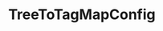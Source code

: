 ---
optionsClassName: TreeToTagMapConfig
optionsClassFullName: MigrationTools._EngineV1.Configuration.FieldMap.TreeToTagMapConfig
configurationSamples:
- name: default
  description: 
  code: >-
    {
      "$type": "TreeToTagMapConfig",
      "WorkItemTypeName": "*",
      "toSkip": 2,
      "timeTravel": 0
    }
  sampleFor: MigrationTools._EngineV1.Configuration.FieldMap.TreeToTagMapConfig
description: Need to clear out those nasty Area tree hierarchies? This creates Tags for each node in the Area Path...
className: TreeToTagMapConfig
typeName: FieldMaps
architecture: v2
options:
- parameterName: timeTravel
  type: Int32
  description: missng XML code comments
  defaultValue: missng XML code comments
- parameterName: toSkip
  type: Int32
  description: missng XML code comments
  defaultValue: missng XML code comments
- parameterName: WorkItemTypeName
  type: String
  description: missng XML code comments
  defaultValue: missng XML code comments
status: ready
processingTarget: Work Item Field
classFile: /src/MigrationTools/_EngineV1/Configuration/FieldMap/TreeToTagMapConfig.cs
optionsClassFile: /src/MigrationTools/_EngineV1/Configuration/FieldMap/TreeToTagMapConfig.cs

redirectFrom: []
layout: reference
toc: true
permalink: /Reference/v2/FieldMaps/TreeToTagMapConfig/
title: TreeToTagMapConfig
categories:
- FieldMaps
- v2
topics:
- topic: notes
  path: ../../../../../docs/Reference/v2/FieldMaps/TreeToTagMapConfig-notes.md
  exists: false
  markdown: ''
- topic: introduction
  path: ../../../../../docs/Reference/v2/FieldMaps/TreeToTagMapConfig-introduction.md
  exists: false
  markdown: ''

---